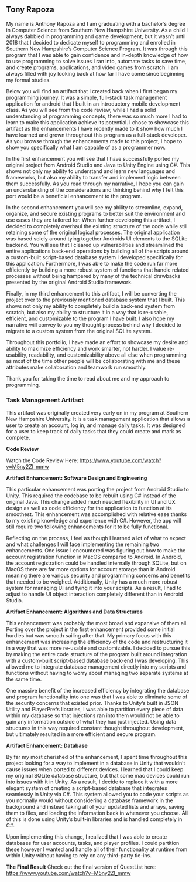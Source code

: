 ## Tony Rapoza

My name is Anthony Rapoza and I am graduating with a bachelor’s degree in Computer Science from Southern New Hampshire University. As a child I always dabbled in programming and game development, but it wasn’t until 2018 that I decided to dedicate myself to programming and enrolled in Southern New Hampshire’s Computer Science Program. It was through this program that I was able to gain confidence and in-depth knowledge of how to use programming to solve issues I ran into, automate tasks to save time, and create programs, applications, and video games from scratch. I am always filled with joy looking back at how far I have come since beginning my formal studies.

Below you will find an artifact that I created back when I first began my programming journey. It was a simple, full-stack task management application for android that I built in an introductory mobile development class. As you will see from the code review, while I had a solid understanding of programming concepts, there was so much more I had to learn to make this application achieve its potential. I chose to showcase this artifact as the enhancements I have recently made to it show how much I have learned and grown throughout this program as a full-stack developer. As you browse through the enhancements made to this project, I hope to show you specifically what I am capable of as a programmer now.

In the first enhancement you will see that I have successfully ported my original project from Android Studio and Java to Unity Engine using C#. This shows not only my ability to understand and learn new languages and frameworks, but also my ability to transfer and implement logic between them successfully. As you read through my narrative, I hope you can gain an understanding of the considerations and thinking behind why I felt this port would be a beneficial enhancement to the program.

In the second enhancement you will see my ability to streamline, expand, organize, and secure existing programs to better suit the environment and use cases they are tailored for. When further developing this artifact, I decided to completely overhaul the existing structure of the code while still retaining some of the original logical processes. The original application was based solely around tying together Androids UI elements to the SQLite backend. You will see that I cleared up vulnerabilities and streamlined the entire applications back-end operations by building all of the scripts around a custom-built script-based database system I developed specifically for this application. Furthermore, I was able to make the code run far more efficiently by building a more robust system of functions that handle related processes without being hampered by many of the technical drawbacks presented by the original Android Studio framework.

Finally, in my third enhancement to this artifact, I will be converting the project over to the previously mentioned database system that I built. This shows not only my ability to completely build a back-end system from scratch, but also my ability to structure it in a way that is re-usable, efficient, and customizable to the program I have built. I also hope my narrative will convey to you my thought process behind why I decided to migrate to a custom system from the original SQLite system.

Throughout this portfolio, I have made an effort to showcase my desire and ability to maximize efficiency and work smarter, not harder. I value re-usability, readability, and customizability above all else when programming as most of the time other people will be collaborating with me and these attributes make collaboration and teamwork run smoothly.

Thank you for taking the time to read about me and my approach to programming.


### Task Management Artifact

This artifact was originally created very early on in my program at Southern New Hampshire University. It is a task management application that allows a user to create an account, log in, and manage daily tasks. It was designed for a user to keep track of daily tasks that they could create and mark as complete.

**Code Review**

Watch the Code Review Here: https://www.youtube.com/watch?v=M5ny2Zl_mmw
  

**Artifact Enhancement: Software Design and Engineering**

This particular enhancement was porting the project from Android Studio to Unity. This required the codebase to be rebuilt using C# instead of the original Java. This change added much needed flexibility in UI and UX design as well as code efficiency for the application to function at its smoothest. This enhancement was accomplished with relative ease thanks to my existing knowledge and experience with C#. However, the app will still require two following enhancements for it to be fully functional.

Reflecting on the process, I feel as though I learned a lot of what to expect and what challenges I will face implementing the remaining two enhancements. One issue I encountered was figuring out how to make the account registration function in MacOS compared to Android. In Android, the account registration could be handled internally through SQLite, but on MacOS there are far more options for account storage than in Android meaning there are various security and programming concerns and benefits that needed to be weighed. Additionally, Unity has a much more robust system for managing UI and tying it into your scripts. As a result, I had to adjust to handle UI object interaction completely different than in Android Studio.


**Artifact Enhancement: Algorithms and Data Structures**

This enhancement was probably the most broad and expansive of them all. Porting over the project in the first enhancement provided some initial hurdles but was smooth sailing after that. My primary focus with this enhancement was increasing the efficiency of the code and restructuring it in a way that was more re-usable and customizable. I decided to pursue this by making the entire code structure of the program built around integration with a custom-built script-based database back-end I was developing. This allowed me to integrate database management directly into my scripts and functions without having to worry about managing two separate systems at the same time.

One massive benefit of the increased efficiency by integrating the database and program functionality into one was that I was able to eliminate some of the security concerns that existed prior. Thanks to Unity’s built in JSON Utility and PlayerPrefs libraries, I was able to partition every piece of data within my database so that injections ran into them would not be able to gain any information outside of what they had just injected. Using data structures in this way required constant thought throughout development, but ultimately resulted in a more efficient and secure program.


**Artifact Enhancement: Database**

By far my most cherished of the enhancement, I spent time throughout this project looking for a way to implement in a database in Unity that wouldn’t cause issues when ported to different devices. I learned that I could keep my original SQLite database structure, but that some mac devices could run into issues with it in Unity. As a result, I decide to replace it with a more elegant system of creating a script-based database that integrates seamlessly in Unity via C#. This system allowed you to code your scripts as you normally would without considering a database framework in the background and instead taking all of your updated lists and arrays, saving them to files, and loading the information back in whenever you choose. All of this is done using Unity’s built-in libraries and is handled completely in C#.

Upon implementing this change, I realized that I was able to create databases for user accounts, tasks, and player profiles. I could partition these however I wanted and handle all of their functionality at runtime from within Unity without having to rely on any third-party tie-ins.


**The Final Result**
Check out the final version of QuestList here: https://www.youtube.com/watch?v=M5ny2Zl_mmw

